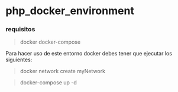 # php_docker_environment

### requisitos
> docker
> docker-compose

Para hacer uso de este entorno docker debes tener que ejecutar los siguientes:

> docker network create myNetwork

> docker-compose up -d 
